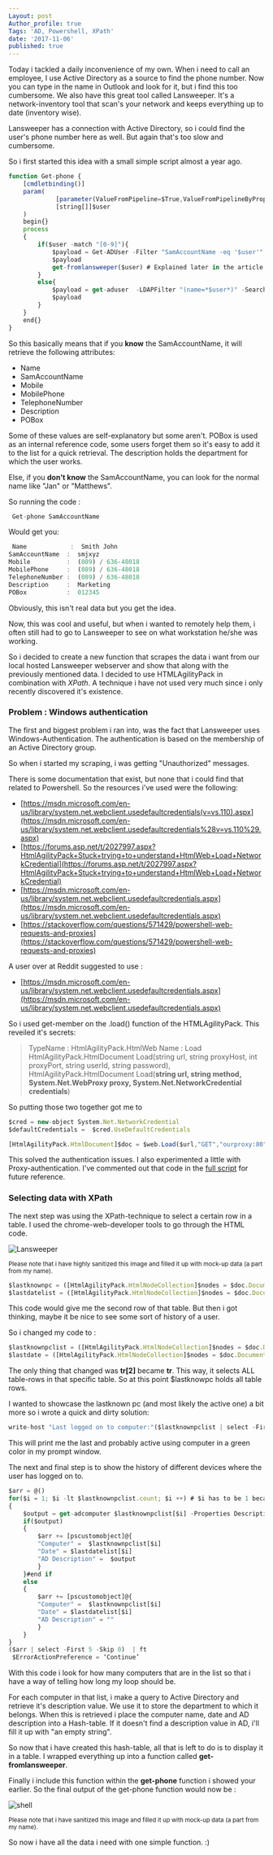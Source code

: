 ```yaml
---
Layout: post
Author_profile: true
Tags: 'AD, Powershell, XPath'
date: '2017-11-06'
published: true
---
```

Today i tackled a daily inconvenience of my own.
When i need to call an employee, I use Active Directory as a source to find the phone number.
Now you can type in the name in Outlook and look for it, but i find this too cumbersome.
We also have this great tool called Lansweeper. It's a network-inventory tool that scan's your network and keeps everything up to date (inventory wise).

Lansweeper has a connection with Active Directory, so i could find the user's phone number here as well.
But again that's too slow and cumbersome.

So i first started this idea with a small simple script almost a year ago.

```javascript
function Get-phone {
    [cmdletbinding()]
    param(
             [parameter(ValueFromPipeline=$True,ValueFromPipelineByPropertyName=$True)]
             [string[]]$user
    )
    begin{}
    process
	{
        if($user -match "[0-9]"){
            $payload = Get-ADUser -Filter "SamAccountName -eq '$user'" -SearchBase "OU=workers,OU=Account,OU=Company,OU=Departments,DC=domain,DC=com" -prop TelephoneNumber, Mobile, MobilePhone,Description,mail,givenname,pobox   | Select Name, SamAccountName, Mobile, MobilePhone, TelephoneNumber,Description,POBox| sort Name
            $payload
            get-fromlansweeper($user) # Explained later in the article
        }
        else{
            $payload = get-aduser  -LDAPFilter "(name=*$user*)" -SearchBase "OU=workers,OU=Account,OU=Company,OU=Departments,DC=domain,DC=com" -prop TelephoneNumber, Mobile, MobilePhone , Description,mail,POBox | Select Name,SamAccountName,Mobile, MobilePhone, TelephoneNumber,Description,POBox | sort Name
            $payload
        }
    }
    end{}
}
```
So this basically means that if you **know** the SamAccountName, it will retrieve the following attributes:
- Name
- SamAccountName
- Mobile
- MobilePhone
- TelephoneNumber
- Description
- POBox

Some of these values are self-explanatory but some aren't. POBox is used as an internal reference code, some users forget them so it's easy to add it to the list for a quick retrieval.
The description holds the department for which the user works.

Else, if you **don't know** the SamAccountName, you can look for the normal name like "Jan" or "Matthews".

So running the code :
```javascript
 Get-phone SamAccountName
 ```
 Would get you:

```javascript
 Name            :  Smith John
SamAccountName  :  smjxyz
Mobile          :  (089) / 636-48018
MobilePhone     :  (089) / 636-48018
TelephoneNumber :  (089) / 636-48018
Description     :  Marketing
POBox           :  012345
 ```
 Obviously, this isn't real data but you get the idea.

 Now, this was cool and useful, but when i wanted to remotely help them, i often still had to go to Lansweeper to see on what workstation he/she was working.

 So i decided to create a new function that scrapes the data i want from our local hosted Lansweeper webserver and show that along with the previously mentioned data.
 I decided to use HTMLAgilityPack in combination with *XPath*. A technique i have not used very much since i only recently discovered it's existence.

### Problem : Windows authentication

 The first and biggest problem i ran into, was the fact that Lansweeper uses Windows-Authentication.
 The authentication  is based on the membership of an Active Directory group.

 So when i started my scraping, i was getting "Unauthorized" messages.

 There is some documentation that exist, but none that i could find that related to Powershell.
 So the resources i've used were the following:

- [https://msdn.microsoft.com/en-us/library/system.net.webclient.usedefaultcredentials(v=vs.110).aspx](https://msdn.microsoft.com/en-us/library/system.net.webclient.usedefaultcredentials%28v=vs.110%29.aspx)
- [https://forums.asp.net/t/2027997.aspx?HtmlAgilityPack+Stuck+trying+to+understand+HtmlWeb+Load+NetworkCredential](https://forums.asp.net/t/2027997.aspx?HtmlAgilityPack+Stuck+trying+to+understand+HtmlWeb+Load+NetworkCredential)
- [https://msdn.microsoft.com/en-us/library/system.net.webclient.usedefaultcredentials.aspx](https://msdn.microsoft.com/en-us/library/system.net.webclient.usedefaultcredentials.aspx)
- [https://stackoverflow.com/questions/571429/powershell-web-requests-and-proxies](https://stackoverflow.com/questions/571429/powershell-web-requests-and-proxies)

A user over at Reddit suggested to use :
- [https://msdn.microsoft.com/en-us/library/system.net.webclient.usedefaultcredentials.aspx](https://msdn.microsoft.com/en-us/library/system.net.webclient.usedefaultcredentials.aspx)

So i used get-member on the .load() function of the HTMLAgilityPack. This reveiled it's secrets:

>TypeName   : HtmlAgilityPack.HtmlWeb
Name       : Load
HtmlAgilityPack.HtmlDocument Load(string url, string proxyHost, int proxyPort, string userId, string password),
HtmlAgilityPack.HtmlDocument Load(**string url, string method, System.Net.WebProxy proxy, System.Net.NetworkCredential credentials**)

So putting those two together got me to
```javascript
$cred = new-object System.Net.NetworkCredential
$defaultCredentials =  $cred.UseDefaultCredentials

[HtmlAgilityPack.HtmlDocument]$doc = $web.Load($url,"GET","ourproxy:80",$defaultCredentials)
 ```
This solved the authentication issues. I also experimented a little with Proxy-authentication.
I've commented out that code in the [full script](https://github.com/boolean101/Get-fromlansweeper) for future reference.

### Selecting data with XPath
The next step was using the XPath-technique to select a certain row in a table. I used the chrome-web-developer tools to go through the HTML code.

![Lansweeper]({{site.baseurl}}/assets/images/xpathscraping/lansweeper.png)

<sup> Please note that i have highly sanitized this image and filled it up with mock-up data (a part from my name).<sup>

```javascript
$lastknownpc = ([HtmlAgilityPack.HtmlNodeCollection]$nodes = $doc.DocumentNode.SelectNodes("//html[1]/body[1]//div[@id='Maincontent']//td[@id = 'usercontent']//table[5]//tr[2]//td[3]")).innerText
$lastdatelist = ([HtmlAgilityPack.HtmlNodeCollection]$nodes = $doc.DocumentNode.SelectNodes("//html[1]/body[1]//div[@id='Maincontent']//td[@id = 'usercontent']//table[$td]//tr//td[2]")).innerText
 ```
This code would give me the second row of that table. But then i got thinking, maybe it be nice to see some sort of history of a user.

So i changed my code to :

```javascript
$lastknownpclist = ([HtmlAgilityPack.HtmlNodeCollection]$nodes = $doc.DocumentNode.SelectNodes("//html[1]/body[1]//div[@id='Maincontent']//td[@id = 'usercontent']//table[$td]//tr//td[3]")).innerText
$lastdate = ([HtmlAgilityPack.HtmlNodeCollection]$nodes = $doc.DocumentNode.SelectNodes("//html[1]/body[1]//div[@id='Maincontent']//td[@id = 'usercontent']//table[5]//tr[2]//td[2]")).innerText
 ```
 The only thing that changed was **tr[2]** became **tr**. This way, it selects ALL table-rows in that specific table. So at this point $lastknowpc holds all table rows.

 I wanted to showcase the lastknown pc (and most likely the active one) a bit more so i wrote a quick and dirty solution:

```javascript
write-host "Last logged on to computer:"($lastknownpclist | select -First 1 -Skip 1)"@"($lastdatelist | select -First 1 -Skip 1)  -ForegroundColor Green
```
This will print me the last and probably active using computer in a green color in my prompt window.

The next and final step is to show the history of different devices where the user has logged on to.

```javascript
$arr = @()
for($i = 1; $i -lt $lastknownpclist.count; $i ++) # $i has to be 1 because of the TH (table-header)
{
	$output = get-adcomputer $lastknownpclist[$i] -Properties Description | select -ExpandProperty Description
	if($output)
	{
		$arr += [pscustomobject]@{
		"Computer" =  $lastknownpclist[$i]
		"Date" = $lastdatelist[$i]
		"AD Description" =  $output
		}
	}#end if
	else
	{
		$arr += [pscustomobject]@{
		"Computer" =  $lastknownpclist[$i]
		"Date" = $lastdatelist[$i]
		"AD Description" = ""
		}
	}
}
($arr | select -First 5 -Skip 0)  | ft
 $ErrorActionPreference = ‘Continue’
```
With this code i look for how many computers that are in the list so that i have a way of telling how long my loop should be.

For each computer in that list, i make a query to Active Directory and retrieve it's description value. We use it to store the department to which it belongs.
When this is retrieved i place the computer name, date and AD description into a Hash-table.
If it doesn't find a description value in AD, i'll fill it up with "an empty string".

So now that i have created this hash-table, all that is left to do is to display it in a table.
I wrapped everything up into a function called **get-fromlansweeper**.

Finally i include this function within the **get-phone** function i showed your earlier.
So the final output of the get-phone function would now be :

![shell]({{site.baseurl}}/assets/images/xpathscraping/shell.png)

<sup> Please note that i have sanitized this image and filled it up with mock-up data (a part from my name).</sup>

So now i have all the data i need with one simple function. :)
